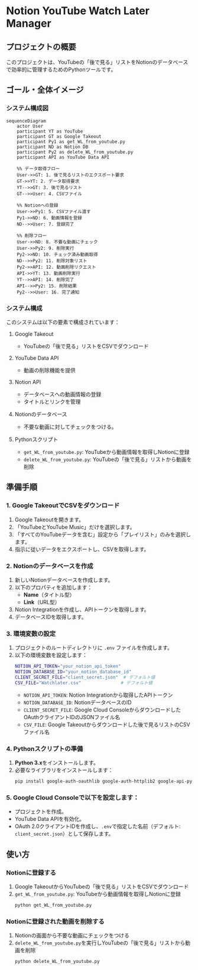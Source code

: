 # Notion YouTube Watch Later Manager

## プロジェクトの概要
このプロジェクトは、YouTubeの「後で見る」リストをNotionのデータベースで効率的に管理するためのPythonツールです。

## ゴール・全体イメージ
### システム構成図
```mermaid
sequenceDiagram
    actor User
    participant YT as YouTube
    participant GT as Google Takeout
    participant Py1 as get_WL_from_youtube.py
    participant ND as Notion DB
    participant Py2 as delete_WL_from_youtube.py
    participant API as YouTube Data API

    %% データ取得フロー
    User->>GT: 1. 後で見るリストのエクスポート要求
    GT->>YT: 2. データ取得要求
    YT-->>GT: 3. 後で見るリスト
    GT-->>User: 4. CSVファイル

    %% Notionへの登録
    User->>Py1: 5. CSVファイル渡す
    Py1->>ND: 6. 動画情報を登録
    ND-->>User: 7. 登録完了

    %% 削除フロー
    User->>ND: 8. 不要な動画にチェック
    User->>Py2: 9. 削除実行
    Py2->>ND: 10. チェック済み動画取得
    ND-->>Py2: 11. 削除対象リスト
    Py2->>API: 12. 動画削除リクエスト
    API->>YT: 13. 動画削除実行
    YT-->>API: 14. 削除完了
    API-->>Py2: 15. 削除結果
    Py2-->>User: 16. 完了通知
```

### システム構成
このシステムは以下の要素で構成されています：

1. Google Takeout
   - YouTubeの「後で見る」リストをCSVでダウンロード

2. YouTube Data API
   - 動画の削除機能を提供

3. Notion API
   - データベースへの動画情報の登録
   - タイトルとリンクを管理
  
4. Notionのデータベース
   - 不要な動画に対してチェックをつける。

5. Pythonスクリプト
   - `get_WL_from_youtube.py`: YouTubeから動画情報を取得しNotionに登録
   - `delete_WL_from_youtube.py`: YouTubeの「後で見る」リストから動画を削除



## 準備手順

### 1. Google TakeoutでCSVをダウンロード
1. Google Takeoutを開きます。
2. 「YouTubeとYouTube Music」だけを選択します。
3. 「すべてのYouTubeデータを含む」設定から「プレイリスト」のみを選択します。
4. 指示に従いデータをエクスポートし、CSVを取得します。

### 2. Notionのデータベースを作成
1. 新しいNotionデータベースを作成します。
2. 以下のプロパティを追加します：
   - **Name**（タイトル型）
   - **Link**（URL型）
3. Notion Integrationを作成し、APIトークンを取得します。
4. データベースIDを取得します。

### 3. 環境変数の設定
1. プロジェクトのルートディレクトリに `.env` ファイルを作成します。
2. 以下の環境変数を設定します：
   ```bash
   NOTION_API_TOKEN="your_notion_api_token"
   NOTION_DATABASE_ID="your_notion_database_id"
   CLIENT_SECRET_FILE="client_secret.json"  # デフォルト値
   CSV_FILE="Watchlater.csv"               # デフォルト値
   ```
   - `NOTION_API_TOKEN`: Notion Integrationから取得したAPIトークン
   - `NOTION_DATABASE_ID`: NotionデータベースのID
   - `CLIENT_SECRET_FILE`: Google Cloud ConsoleからダウンロードしたOAuthクライアントIDのJSONファイル名
   - `CSV_FILE`: Google Takeoutからダウンロードした後で見るリストのCSVファイル名

### 4. Pythonスクリプトの準備
1. **Python 3.x**をインストールします。
2. 必要なライブラリをインストールします：
   ```bash
   pip install google-auth-oauthlib google-auth-httplib2 google-api-python-client requests python-dotenv
   ```

### 5. Google Cloud Consoleで以下を設定します：
- プロジェクトを作成。
- YouTube Data APIを有効化。
- OAuth 2.0クライアントIDを作成し、`.env`で指定した名前（デフォルト: `client_secret.json`）として保存します。

## 使い方

### Notionに登録する
1. Google TakeoutからYouTubeの「後で見る」リストをCSVでダウンロード
2. `get_WL_from_youtube.py`: YouTubeから動画情報を取得しNotionに登録
   ```bash
   python get_WL_from_youtube.py
   ```

### Notionに登録された動画を削除する
1. Notionの画面から不要な動画にチェックをつける
2. `delete_WL_from_youtube.py`を実行しYouTubeの「後で見る」リストから動画を削除
   ```bash
   python delete_WL_from_youtube.py
   ```